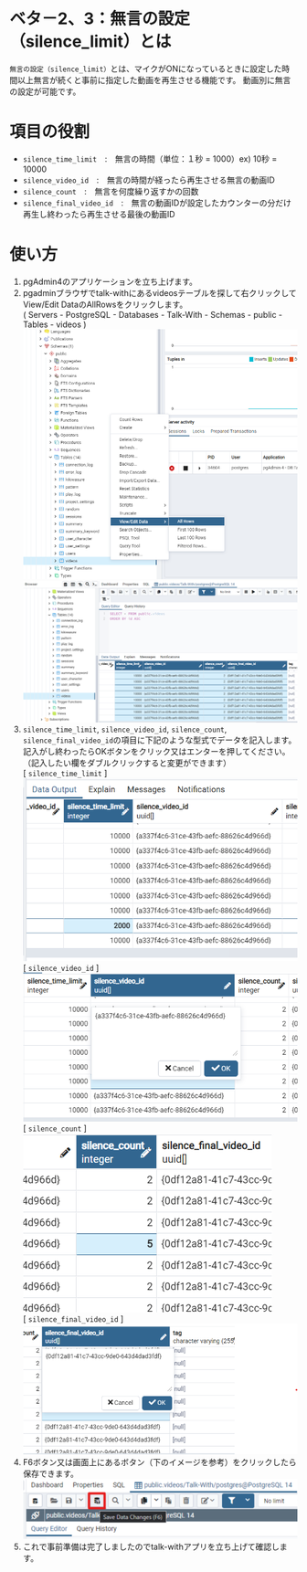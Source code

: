 # ベタ－2、3：無言の設定（silence_limit）とは

`無言の設定（silence_limit）`とは、マイクがONになっているときに設定した時間以上無言が続くと事前に指定した動画を再生させる機能です。 動画別に無言の設定が可能です。 

# 項目の役割

*  `silence_time_limit`　:　無言の時間（単位：１秒 = 1000）ex) 10秒 = 10000
*  `silence_video_id`　:　無言の時間が経ったら再生させる無言の動画ID
*  `silence_count`　:　無言を何度繰り返すかの回数
*  `silence_final_video_id`　:　無言の動画IDが設定したカウンターの分だけ再生し終わったら再生させる最後の動画ID  


# 使い方
1. pgAdmin4のアプリケーションを立ち上げます。
2. pgadminブラウザでtalk-withにあるvideosテーブルを探して右クリックしてView/Edit DataのAllRowsをクリックします。    
  ( Servers - PostgreSQL - Databases - Talk-With - Schemas - public - Tables - videos )
  ![インストール画面2](./images/pg/pgadmin/open_the_videos_table.png)
  ![インストール画面2](./images/pg/functional_description_Img/silence_limit/silence_limit_list.png)
3. `silence_time_limit`, `silence_video_id`, `silence_count`, `silence_final_video_id`の項目に下記のような型式でデータを記入します。記入がし終わったらOKボタンをクリック又はエンターを押してください。（記入したい欄をダブルクリックすると変更ができます）   
  [ `silence_time_limit` ]     
  ![インストール画面2](./images/pg/functional_description_Img/silence_limit/silence_time_limit.png)    
  [ `silence_video_id` ]    
  ![インストール画面2](./images/pg/functional_description_Img/silence_limit/silence_video_id.png)    
  [ `silence_count` ]    
  ![インストール画面2](./images/pg/functional_description_Img/silence_limit/silence_count.png)    
  [ `silence_final_video_id` ]    
  ![インストール画面2](./images/pg/functional_description_Img/silence_limit/silence_final_video_id.png)    
4. F6ボタン又は画面上にあるボタン（下のイメージを参考）をクリックしたら保存できます。
  ![インストール画面2](./images/pg/pgadmin//save_data(F6).png)    
5. これで事前準備は完了しましたのでtalk-withアプリを立ち上げて確認します。


  
